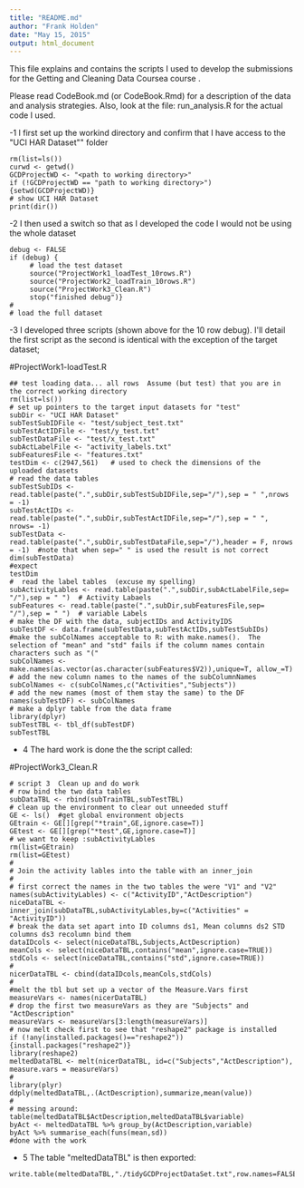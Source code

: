 ```yaml
---
title: "README.md"
author: "Frank Holden"
date: "May 15, 2015"
output: html_document
---
```


This file explains and contains the scripts I used to develop the submissions for the Getting and Cleaning Data Coursea course .

Please read CodeBook.md (or CodeBook.Rmd) for a description of the data and analysis strategies.  Also, look at the file: run_analysis.R for the actual code I used.

-1  I first set up the workind directory and confirm that I have access to the "UCI HAR Dataset"" folder
```{r}
rm(list=ls())
curwd <- getwd()
GCDProjectWD <- "<path to working directory>"
if (!GCDProjectWD == "path to working directory>") {setwd(GCDProjectWD)}
# show UCI HAR Dataset
print(dir())
```
-2 I then used a switch so that as I developed the code I would not be using the whole dataset
```{r}
debug <- FALSE
if (debug) {
     # load the test dataset
     source("ProjectWork1_loadTest_10rows.R")
     source("ProjectWork2_loadTrain_10rows.R")
     source("ProjectWork3_Clean.R")
     stop("finished debug")}
#
# load the full dataset
```

-3 I developed three scripts (shown above for the 10 row debug).  I'll detail the first script as the second is identical with the exception of the target dataset;

#ProjectWork1-loadTest.R
```{r}
## test loading data... all rows  Assume (but test) that you are in the correct working directory
rm(list=ls())
# set up pointers to the target input datasets for "test"
subDir <- "UCI HAR Dataset"
subTestSubIDFile <- "test/subject_test.txt"
subTestActIDFile <- "test/y_test.txt"
subTestDataFile <- "test/x_test.txt"
subActLabelFile <- "activity_labels.txt"
subFeaturesFile <- "features.txt"
testDim <- c(2947,561)   # used to check the dimensions of the uploaded datasets
# read the data tables
subTestSubIDs <- read.table(paste(".",subDir,subTestSubIDFile,sep="/"),sep = " ",nrows = -1)
subTestActIDs <- read.table(paste(".",subDir,subTestActIDFile,sep="/"),sep = " ", nrows= -1)
subTestData <- read.table(paste(".",subDir,subTestDataFile,sep="/"),header = F, nrows = -1)  #note that when sep=" " is used the result is not correct
dim(subTestData)
#expect
testDim
#  read the label tables  (excuse my spelling)
subActivityLables <- read.table(paste(".",subDir,subActLabelFile,sep= "/"),sep = " ")  # Activity Labaels
subFeatures <- read.table(paste(".",subDir,subFeaturesFile,sep= "/"),sep = " ")  # variable Labels
# make the DF with the data, subjectIDs and ActivityIDS
subTestDF <- data.frame(subTestData,subTestActIDs,subTestSubIDs)
#make the subColNames acceptable to R: with make.names().  The selection of "mean" and "std" fails if the column names contain characters such as "("
subColNames <- make.names(as.vector(as.character(subFeatures$V2)),unique=T, allow_=T)
# add the new column names to the names of the subColumnNames
subColNames <- c(subColNames,c("Activities","Subjects"))
# add the new names (most of them stay the same) to the DF
names(subTestDF) <- subColNames
# make a dplyr table from the data frame
library(dplyr)
subTestTBL <- tbl_df(subTestDF)
subTestTBL
```

- 4 The hard work is done the the script called:

#ProjectWork3_Clean.R

```{r}
# script 3  Clean up and do work
# row bind the two data tables 
subDataTBL <- rbind(subTrainTBL,subTestTBL)
# clean up the environment to clear out unneeded stuff
GE <- ls()  #get global environment objects
GEtrain <- GE[][grep("*train",GE,ignore.case=T)]
GEtest <- GE[][grep("*test",GE,ignore.case=T)]
# we want to keep :subActivityLables
rm(list=GEtrain)
rm(list=GEtest)
# 
# Join the activity lables into the table with an inner_join
#
# first correct the names in the two tables the were "V1" and "V2"
names(subActivityLables) <- c("ActivityID","ActDescription")
niceDataTBL <- inner_join(subDataTBL,subActivityLables,by=c("Activities" = "ActivityID"))
# break the data set apart into ID columns ds1, Mean columns ds2 STD columns ds3 recolumn bind them
dataIDcols <- select(niceDataTBL,Subjects,ActDescription)
meanCols <- select(niceDataTBL,contains("mean",ignore.case=TRUE))
stdCols <- select(niceDataTBL,contains("std",ignore.case=TRUE))
#
nicerDataTBL <- cbind(dataIDcols,meanCols,stdCols)
#
#melt the tbl but set up a vector of the Measure.Vars first
measureVars <- names(nicerDataTBL)
# drop the first two measureVars as they are "Subjects" and "ActDescription"
measureVars <- measureVars[3:length(measureVars)]
# now melt check first to see that "reshape2" package is installed
if (!any(installed.packages()=="reshape2")) {install.packages("reshape2")}
library(reshape2)
meltedDataTBL <- melt(nicerDataTBL, id=c("Subjects","ActDescription"), measure.vars = measureVars)
#
library(plyr)
ddply(meltedDataTBL,.(ActDescription),summarize,mean(value))
#
# messing around:
table(meltedDataTBL$ActDescription,meltedDataTBL$variable)
byAct <- meltedDataTBL %>% group_by(ActDescription,variable)
byAct %>% summarise_each(funs(mean,sd))
#done with the work 
```

- 5 The table "meltedDataTBL" is then exported:
```{r}
write.table(meltedDataTBL,"./tidyGCDProjectDataSet.txt",row.names=FALSE)
```

